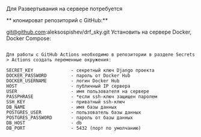 Для Развертывания на сервере потребуется

** клонироват репозиторий с GitHub:**

git@github.com:aleksospishev/drf_sky.git
Установить на сервере Docker, Docker Compose:


```

Для работы с GitHub Actions необходимо в репозитории в разделе Secrets > Actions создать переменные окружения:

SECRET_KEY              - секретный ключ Django проекта
DOCKER_PASSWORD         - пароль от Docker Hub
DOCKER_USERNAME         - логин Docker Hub
HOST                    - публичный IP сервера
USER                    - имя пользователя на сервере
PASSPHRASE              - *если ssh-ключ защищен паролем
SSH_KEY                 - приватный ssh-ключ
DB_NAME                 - имя базы данных
POSTGRES_USER           - пользователь базы данных
POSTGRES_PASSWORD       - пароль от базы данных
DB_HOST                 - db
DB_PORT                 - 5432 (порт по умолчанию)

